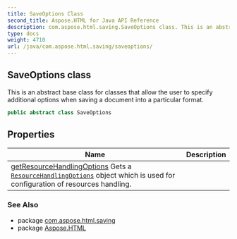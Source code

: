 ```yaml
---
title: SaveOptions Class
second_title: Aspose.HTML for Java API Reference
description: com.aspose.html.saving.SaveOptions class. This is an abstract base class for classes that allow the user to specify additional options when saving a document into a particular format
type: docs
weight: 4710
url: /java/com.aspose.html.saving/saveoptions/
---
```

## SaveOptions class

This is an abstract base class for classes that allow the user to specify additional options when saving a document into a particular format.

```java
public abstract class SaveOptions
```

## Properties

| Name | Description |
| --- | --- |
| [getResourceHandlingOptions](../../com.aspose.html.saving/saveoptions/resourcehandlingoptions/) Gets a [`ResourceHandlingOptions`](../resourcehandlingoptions/) object which is used for configuration of resources handling. |

### See Also

* package [com.aspose.html.saving](../../com.aspose.html.saving/)
* package [Aspose.HTML](../../)
